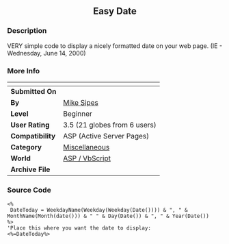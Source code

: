 ﻿<div align="center">

## Easy Date


</div>

### Description

VERY simple code to display a nicely formatted date on your web page. (IE - Wednesday, June 14, 2000)
 
### More Info
 


<span>             |<span>
---                |---
**Submitted On**   |
**By**             |[Mike Sipes](https://github.com/Planet-Source-Code/PSCIndex/blob/master/ByAuthor/mike-sipes.md)
**Level**          |Beginner
**User Rating**    |3.5 (21 globes from 6 users)
**Compatibility**  |ASP \(Active Server Pages\)
**Category**       |[Miscellaneous](https://github.com/Planet-Source-Code/PSCIndex/blob/master/ByCategory/miscellaneous__4-1.md)
**World**          |[ASP / VbScript](https://github.com/Planet-Source-Code/PSCIndex/blob/master/ByWorld/asp-vbscript.md)
**Archive File**   |[](https://github.com/Planet-Source-Code/mike-sipes-easy-date__4-6229/archive/master.zip)





### Source Code

```
<%
 DateToday = WeekdayName(Weekday(Weekday(Date()))) & ", " & MonthName(Month(date())) & " " & Day(Date()) & ", " & Year(Date())
%>
'Place this where you want the date to display:
<%=DateToday%>
```

